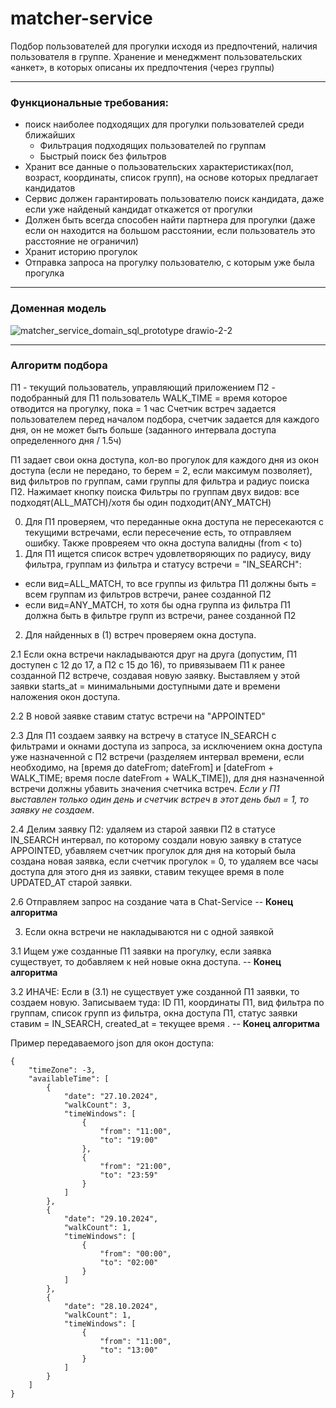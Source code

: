 # matcher-service
Подбор пользователей для прогулки исходя из предпочтений, наличия пользователя в группе. Хранение и менеджмент пользовательских «анкет», в которых описаны их предпочтения (через группы)

---
### Функциональные требования:

- поиск наиболее подходящих для прогулки пользователей среди ближайших
    - Фильтрация подходящих пользователей по группам
    - Быстрый поиск без фильтров
- Хранит все данные о пользовательских характеристиках(пол, возраст, координаты, список групп), на основе которых предлагает кандидатов
- Сервис должен гарантировать пользователю поиск кандидата, даже если уже найденый кандидат откажется от прогулки
- Должен быть всегда способен найти партнера для прогулки (даже если он находится на большом расстоянии, если пользователь это расстояние не ограничил)
- Хранит историю прогулок
- Отправка запроса на прогулку пользователю, с которым уже была прогулка

---
### Доменная модель

![matcher_service_domain_sql_prototype drawio-2-2](https://github.com/user-attachments/assets/1717975f-5296-4e01-ac28-17c92ee1ff3a)

---
### Алгоритм подбора
П1 - текущий пользователь, управляющий приложением
П2 - подобранный для П1 пользователь
WALK_TIME = время которое отводится на прогулку, пока = 1 час
Счетчик встреч задается пользователем перед началом подбора, счетчик задается для каждого дня, он не может быть больше (заданного интервала доступа определенного дня / 1.5ч) 

П1 задает свои окна доступа, кол-во прогулок для каждого дня из окон доступа (если не передано, то берем = 2, если максимум позволяет), вид фильтров по группам, сами группы для фильтра и радиус поиска П2. Нажимает кнопку поиска
Фильтры по группам двух видов: все подходят(ALL_MATCH)/хотя бы один подходит(ANY_MATCH)

0. Для П1 проверяем, что переданные окна доступа не пересекаются с текущими встречами, если пересечение есть, то отправляем ошибку. Также провреяем что окна доступа валидны (from < to)
1. Для П1 ищется список встреч удовлетворяющих по радиусу, виду фильтра, группам из фильтра и статусу встречи = "IN_SEARCH":
- если вид=ALL_MATCH, то все группы из фильтра П1 должны быть = всем группам из фильтров встречи, ранее созданной П2
- если вид=ANY_MATCH, то хотя бы одна группа из фильтра П1 должна быть в фильтре групп из встречи, ранее созданной П2

2. Для найденных в (1) встреч проверяем окна доступа. 

2.1 Если окна встречи накладываются друг на друга (допустим, П1 доступен с 12 до 17, а П2 c 15 до 16), то привязываем П1 к ранее созданной П2 встрече, создавая новую заявку. Выставляем у этой заявки starts_at = минимальными доступными дате и времени наложения окон доступа. 

2.2  В новой заявке ставим статус встречи на "APPOINTED"

2.3 Для П1 создаем заявку на встречу в статусе IN_SEARCH с фильтрами и окнами доступа из запроса, за исключением окна доступа уже назначенной с П2 встречи (разделяем интервал времени, если необходимо, на [время до dateFrom; dateFrom] и [dateFrom + WALK_TIME; время после dateFrom + WALK_TIME]), для дня назначенной встречи должны убавить значения счетчика встреч. _Если у П1 выставлен только один день и счетчик встреч в этот день был = 1, то заявку не создаем_. 

2.4  Делим заявку П2: удаляем из старой заявки П2 в статусе IN_SEARCH интервал, по которому создали новую заявку в статусе APPOINTED, убавляем счетчик прогулок для дня на который была создана новая заявка, если счетчик прогулок = 0, то удаляем все часы доступа для этого дня из заявки, ставим текущее время в поле UPDATED_AT старой заявки.

2.6  Отправляем запрос на создание чата в Chat-Service -- **Конец алгоритма**

3. Если окна встречи не накладываются ни с одной заявкой

3.1 Ищем уже созданные П1 заявки на прогулку, если заявка существует, то добавляем к ней новые окна доступа. -- **Конец алгоритма**
   
3.2 ИНАЧЕ: Если в (3.1) не существует уже созданной П1 заявки, то создаем новую. Записываем туда: ID П1, координаты П1, вид фильтра по группам, список групп из фильтра, окна доступа П1, статус заявки ставим = IN_SEARCH, created_at = текущее время . -- **Конец алгоритма**


Пример передаваемого json для окон доступа:
```
{
    "timeZone": -3,
    "availableTime": [
        {
            "date": "27.10.2024",
            "walkCount": 3,
            "timeWindows": [
                {
                    "from": "11:00",
                    "to": "19:00"
                },
                {
                    "from": "21:00",
                    "to": "23:59"
                }
            ]
        },
        {
            "date": "29.10.2024",
            "walkCount": 1,
            "timeWindows": [
                {
                    "from": "00:00",
                    "to": "02:00"
                }
            ]
        },
        {
            "date": "28.10.2024",
            "walkCount": 1,
            "timeWindows": [
                {
                    "from": "11:00",
                    "to": "13:00"
                }
            ]
        }
    ]
}
```
